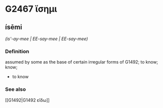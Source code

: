# G2467 ἴσημι

## ísēmi

_(is'-ay-mee | EE-say-mee | EE-say-mee)_

### Definition

assumed by some as the base of certain irregular forms of G1492; to know; know; 

- to know

### See also

[[G1492|G1492 εἴδω]]
